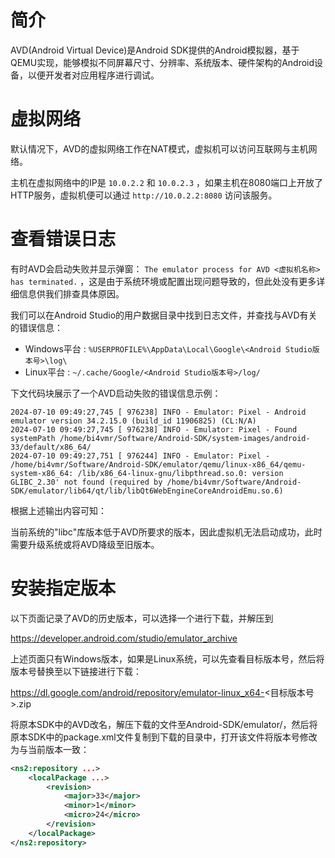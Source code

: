 # 简介
AVD(Android Virtual Device)是Android SDK提供的Android模拟器，基于QEMU实现，能够模拟不同屏幕尺寸、分辨率、系统版本、硬件架构的Android设备，以便开发者对应用程序进行调试。

# 虚拟网络
默认情况下，AVD的虚拟网络工作在NAT模式，虚拟机可以访问互联网与主机网络。

主机在虚拟网络中的IP是 `10.0.2.2` 和 `10.0.2.3` ，如果主机在8080端口上开放了HTTP服务，虚拟机便可以通过 `http://10.0.2.2:8080` 访问该服务。

# 查看错误日志
有时AVD会启动失败并显示弹窗： `The emulator process for AVD <虚拟机名称> has terminated.` ，这是由于系统环境或配置出现问题导致的，但此处没有更多详细信息供我们排查具体原因。

我们可以在Android Studio的用户数据目录中找到日志文件，并查找与AVD有关的错误信息：

- Windows平台 : `%USERPROFILE%\AppData\Local\Google\<Android Studio版本号>\log\`
- Linux平台 : `~/.cache/Google/<Android Studio版本号>/log/`

下文代码块展示了一个AVD启动失败的错误信息示例：

```text
2024-07-10 09:49:27,745 [ 976238] INFO - Emulator: Pixel - Android emulator version 34.2.15.0 (build_id 11906825) (CL:N/A)
2024-07-10 09:49:27,745 [ 976238] INFO - Emulator: Pixel - Found systemPath /home/bi4vmr/Software/Android-SDK/system-images/android-33/default/x86_64/
2024-07-10 09:49:27,751 [ 976244] INFO - Emulator: Pixel - /home/bi4vmr/Software/Android-SDK/emulator/qemu/linux-x86_64/qemu-system-x86_64: /lib/x86_64-linux-gnu/libpthread.so.0: version GLIBC_2.30' not found (required by /home/bi4vmr/Software/Android-SDK/emulator/lib64/qt/lib/libQt6WebEngineCoreAndroidEmu.so.6)
```

根据上述输出内容可知：

当前系统的"libc"库版本低于AVD所要求的版本，因此虚拟机无法启动成功，此时需要升级系统或将AVD降级至旧版本。

# 安装指定版本

以下页面记录了AVD的历史版本，可以选择一个进行下载，并解压到

https://developer.android.com/studio/emulator_archive

上述页面只有Windows版本，如果是Linux系统，可以先查看目标版本号，然后将版本号替换至以下链接进行下载：

https://dl.google.com/android/repository/emulator-linux_x64-<目标版本号>.zip

将原本SDK中的AVD改名，解压下载的文件至Android-SDK/emulator/，然后将原本SDK中的package.xml文件复制到下载的目录中，打开该文件将版本号修改为与当前版本一致：

```xml
<ns2:repository ...>
    <localPackage ...>
        <revision>
            <major>33</major>
            <minor>1</minor>
            <micro>24</micro>
        </revision>
    </localPackage>
</ns2:repository>
```
